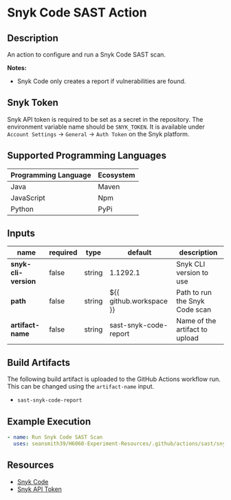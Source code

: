 # Snyk Code SAST Action

## Description

An action to configure and run a Snyk Code SAST scan.

**Notes:**
- Snyk Code only creates a report if vulnerabilities are found.

## Snyk Token

Snyk API token is required to be set as a secret in the repository. The environment variable name should be `SNYK_TOKEN`.
It is available under `Account Settings` → `General` → `Auth Token` on the Snyk platform.

## Supported Programming Languages

| Programming Language | Ecosystem |
|----------------------|-----------|
| Java                 | Maven     |
| JavaScript           | Npm       |
| Python               | PyPi      |

## Inputs

| name                 | required | type   | default                 | description                    |
|----------------------|----------|--------|-------------------------|--------------------------------|
| **snyk-cli-version** | false    | string | 1.1292.1                | Snyk CLI version to use        |
| **path**             | false    | string | ${{ github.workspace }} | Path to run the Snyk Code scan |
| **artifact-name**    | false    | string | sast-snyk-code-report   | Name of the artifact to upload |

## Build Artifacts

The following build artifact is uploaded to the GitHub Actions workflow run. This can be changed using the `artifact-name` input.
- `sast-snyk-code-report`

## Example Execution

```yaml
- name: Run Snyk Code SAST Scan
  uses: seansmith39/H6060-Experiment-Resources/.github/actions/sast/snyk-code@main
```

## Resources

- [Snyk Code](https://snyk.io/code)
- [Snyk API Token](https://docs.snyk.io/getting-started/how-to-obtain-and-authenticate-with-your-snyk-api-token)
